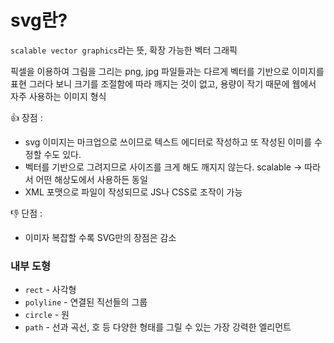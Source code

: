 # svg란?

`scalable vector graphics`라는 뜻, 확장 가능한 벡터 그래픽

픽셀을 이용하여 그림을 그리는 png, jpg 파일들과는 다르게 벡터를 기반으로 이미지를 표현
그러다 보니 크기를 조절함에 따라 깨지는 것이 없고, 용량이 작기 때문에 웹에서 자주 사용하는 이미지 형식

👍 장점 :

- svg 이미지는 마크업으로 쓰이므로 텍스트 에디터로 작성하고 또 작성된 이미를 수정할 수도 있다.
- 벡터를 기반으로 그려지므로 사이즈를 크게 해도 깨지지 않는다. scalable -> 따라서 어떤 해상도에서 사용하든 동일
- XML 포맷으로 파일이 작성되므로 JS나 CSS로 조작이 가능

👎 단점 :

- 이미자 복잡할 수록 SVG만의 장점은 감소

### 내부 도형

- `rect` - 사각형
- `polyline` - 연결된 직선들의 그룹
- `circle` - 원
- `path` - 선과 곡선, 호 등 다양한 형태를 그릴 수 있는 가장 강력한 엘리먼트
